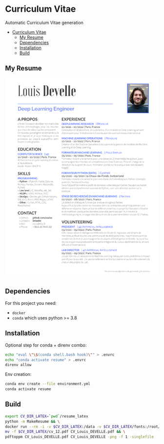 # Curriculum Vitae

Automatic Curriculum Vitae generation

- [Curriculum Vitae](#curriculum-vitae)
	- [My Resume](#my-resume)
	- [Dependencies](#dependencies)
	- [Installation](#installation)
	- [Build](#build)

## My Resume

![CV Louis DEVELLE](CV_Louis_DEVELLE.png)

## Dependencies

For this project you need:

 - `docker`
 - `conda` which uses python >= 3.8

## Installation


Optional step for conda + direnv combo:
```sh
echo "eval \"\$(conda shell.bash hook)\"" > .envrc
echo "conda activate resume" > .envrc
direnv allow
```

Env creation:
```sh
conda env create --file environment.yml
conda activate resume
```


## Build

```sh
export CV_DIR_LATEX=`pwd`/resume_latex
python -m MakeResume && \
docker run --rm -i -v $CV_DIR_LATEX:/data -v $CV_DIR_LATEX/fonts:/root/.fonts mingc/latex xelatex cv_12.tex && \
mv -f $CV_DIR_LATEX/cv_12.pdf CV_Louis_DEVELLE.pdf && \
pdftoppm CV_Louis_DEVELLE.pdf CV_Louis_DEVELLE -png -f 1 -singlefile
```
